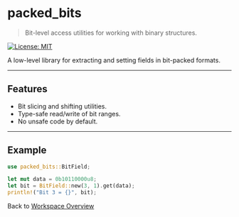 # packed_bits

> Bit-level access utilities for working with binary structures.

[![License: MIT](https://img.shields.io/badge/License-MIT-yellow.svg)](https://opensource.org/licenses/MIT)

A low-level library for extracting and setting fields in bit-packed formats.

---

## Features
- Bit slicing and shifting utilities.
- Type-safe read/write of bit ranges.
- No unsafe code by default.

---

## Example

```rust
use packed_bits::BitField;

let mut data = 0b10110000u8;
let bit = BitField::new(3, 1).get(data);
println!("Bit 3 = {}", bit);
```

Back to [Workspace Overview](../README.md)